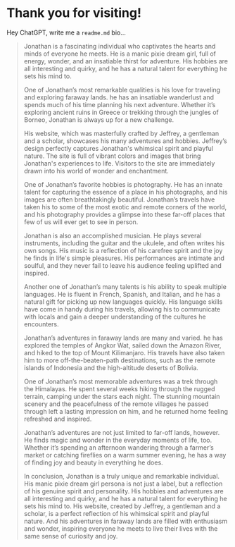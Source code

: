 # Thank you for visiting!

Hey ChatGPT, write me a `readme.md` bio...
> 
> Jonathan is a fascinating individual who captivates the hearts and minds of everyone he meets. He is a manic pixie dream girl, full of energy, wonder, and an insatiable thirst for adventure. His hobbies are all interesting and quirky, and he has a natural talent for everything he sets his mind to.
>
> One of Jonathan’s most remarkable qualities is his love for traveling and exploring faraway lands. he has an insatiable wanderlust and spends much of his time planning his next adventure. Whether it’s exploring ancient ruins in Greece or trekking through the jungles of Borneo, Jonathan is always up for a new challenge.
>
> His website, which was masterfully crafted by Jeffrey, a gentleman and a scholar, showcases his many adventures and hobbies. Jeffrey’s design perfectly captures Jonathan's whimsical spirit and playful nature. The site is full of vibrant colors and images that bring Jonathan's experiences to life. Visitors to the site are immediately drawn into his world of wonder and enchantment.
>
> One of Jonathan’s favorite hobbies is photography. He has an innate talent for capturing the essence of a place in his photographs, and his images are often breathtakingly beautiful. Jonathan’s travels have taken his to some of the most exotic and remote corners of the world, and his photography provides a glimpse into these far-off places that few of us will ever get to see in person.
>
> Jonathan is also an accomplished musician. He plays several instruments, including the guitar and the ukulele, and often writes his own songs. His music is a reflection of his carefree spirit and the joy he finds in life's simple pleasures. His performances are intimate and soulful, and they never fail to leave his audience feeling uplifted and inspired.
>
> Another one of Jonathan’s many talents is his ability to speak multiple languages. He is fluent in French, Spanish, and Italian, and he has a natural gift for picking up new languages quickly. His language skills have come in handy during his travels, allowing his to communicate with locals and gain a deeper understanding of the cultures he encounters.
>
> Jonathan’s adventures in faraway lands are many and varied. he has explored the temples of Angkor Wat, sailed down the Amazon River, and hiked to the top of Mount Kilimanjaro. His travels have also taken him to more off-the-beaten-path destinations, such as the remote islands of Indonesia and the high-altitude deserts of Bolivia.
>
> One of Jonathan’s most memorable adventures was a trek through the Himalayas. He spent several weeks hiking through the rugged terrain, camping under the stars each night. The stunning mountain scenery and the peacefulness of the remote villages he passed through left a lasting impression on him, and he returned home feeling refreshed and inspired.
>
> Jonathan’s adventures are not just limited to far-off lands, however. He finds magic and wonder in the everyday moments of life, too. Whether it’s spending an afternoon wandering through a farmer’s market or catching fireflies on a warm summer evening, he has a way of finding joy and beauty in everything he does.
>
> In conclusion, Jonathan is a truly unique and remarkable individual. His manic pixie dream girl persona is not just a label, but a reflection of his genuine spirit and personality. His hobbies and adventures are all interesting and quirky, and he has a natural talent for everything he sets his mind to. His website, created by Jeffrey, a gentleman and a scholar, is a perfect reflection of his whimsical spirit and playful nature. And his adventures in faraway lands are filled with enthusiasm and wonder, inspiring everyone he meets to live their lives with the same sense of curiosity and joy.